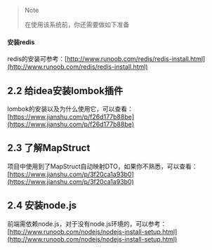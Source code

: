 > Note
> 
> 在使用该系统前，你还需要做如下准备
#### 安装redis
redis的安装可参考：[http://www.runoob.com/redis/redis-install.html](http://www.runoob.com/redis/redis-install.html)
## 2.2 给idea安装lombok插件
lombok的安装以及为什么使用它，可以查看：[https://www.jianshu.com/p/f26d177b88be](https://www.jianshu.com/p/f26d177b88be)
## 2.3 了解MapStruct
项目中使用到了MapStruct自动映射DTO，如果你不熟悉，可以查看：[https://www.jianshu.com/p/3f20ca1a93b0](https://www.jianshu.com/p/3f20ca1a93b0)
## 2.4 安装node.js
前端需依赖node.js，对于没有node.js环境的，可以参考：[http://www.runoob.com/nodejs/nodejs-install-setup.html](http://www.runoob.com/nodejs/nodejs-install-setup.html)
